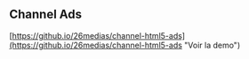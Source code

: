 ## Channel Ads ##
[https://github.io/26medias/channel-html5-ads](https://github.io/26medias/channel-html5-ads "Voir la demo")